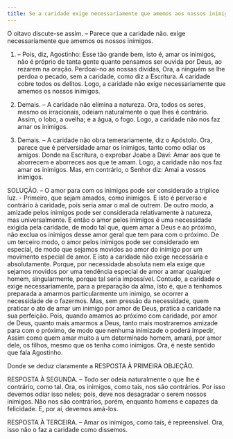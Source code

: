 ```yaml
---
title: Se a caridade exige necessariamente que amemos aos nossos inimigos
---
```


O oitavo discute-se assim. – Parece que a caridade não. exige necessariamente que amemos os nossos inimigos.  

1. – Pois, diz, Agostinho: Esse tão grande bem, isto é, amar os inimigos, não é próprio de tanta gente quanto pensamos ser ouvida por Deus, ao rezarem na oração. Perdoai-no as nossas dividas, Ora, a ninguém se lhe perdoa o pecado, sem a caridade, como diz a Escritura. A caridade cobre todos os delitos. Logo, a caridade não exige necessariamente que amemos os nossos inimigos.  

2. Demais. – A caridade não elimina a natureza. Ora, todos os seres, mesmo os irracionais, odeiam naturalmente o que lhes é contrário. Assim, o lobo, a ovelha; e a água, o fogo. Logo, a caridade não nos faz amar os inimigos.  

3. Demais. – A caridade não obra temerariamente, diz o Apóstolo. Ora, parece que é perversidade amar os inimigos, tanto como odiar os amigos. Donde na Escritura, o exprobar Joabe a Daví: Amar aos que te aborrecem e aborreces aos que te amam. Logo, a caridade não nos faz amar os inimigos.  Mas, em contrário, o Senhor diz: Amai a vossos inimigos.  

SOLUÇÃO. – O amor para com os inimigos pode ser considerado a triplice luz. - Primeiro, que sejam amados, como inimigos. E isto é perverso e contrário à caridade, pois seria amar o mal de outrem. De outro modo, a amizade pelos inimigos pode ser considerada relativamente à natureza, mas universalmente. E então o amor pelos inimigos é uma necessidade exigida pela caridade, de modo tal que, quem amar a Deus e ao próximo, não exclua os inimigos desse amor geral que tem para com o próximo. De um terceiro modo, o amor pelos inimigos pode ser considerado em especial, de modo que sejamos movidos ao amor do inimigo por um movimento especial de amor. E isto a caridade não exige necessária e absolutamente. Porque, por necessidade absoluta nem ela exige que sejamos movidos por uma tendência especial de amor a amar qualquer homem, singularmente, porque tal seria impossível. Contudo, a caridade o exige necessariamente, para a preparação da alma, isto é, que a tenhamos preparada a amarmos particularmente um inimigo, se ocorrer a necessidade de o fazermos. Mas, sem pressão da necessidade, quem praticar o ato de amar um inimigo por amor de Deus, pratica a caridade na sua perfeição. Pois, quando amamos ao próximo com caridade, por amor de Deus, quanto mais amarmos a Deus, tanto mais mostraremos amizade para com o próximo, de modo que nenhuma inimizade o poderá impedir, Assim como quem amar muito a um determinado homem, amará, por amor dele, os filhos, mesmo que os tenha como inimigos. Ora, é neste sentido que fala Agostinho.  

Donde se deduz claramente a RESPOSTA À PRIMEIRA OBJEÇÃO.  

RESPOSTA À SEGUNDA. – Todo ser odeia naturalmente o que lhe é contrário, como tal. Ora, os inimigos, como tais, nos são contrários. Por isso devemos odiar isso neles; pois, deve nos desagradar o serem nossos inimigos. Não nos são contrários, porém, enquanto homens e capazes da felicidade. E, por aí, devemos amá-los.  

RESPOSTA À TERCEIRA. – Amar os inimigos, como tais, é repreensível. Ora, isso não o faz a caridade como dissemos.